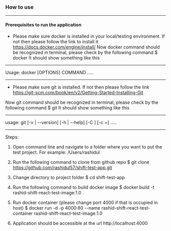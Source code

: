 ### How to use

---

#### Prerequisites to run the application

- Please make sure docker is installed in your local/testing environment. If not then please follow the link to install it https://docs.docker.com/engine/install/
  Now docker command should be recognized in terminal, please check by the following command
  $ docker
  It should show something like this

---

Usage: docker [OPTIONS] COMMAND
.....

---

- Please make sure git is installed. If not then please follow the link https://git-scm.com/book/en/v2/Getting-Started-Installing-Git

Now git command should be recognized in terminal, please check by the following command
$ git
It should show something like this

---

usage: git [-v | --version] [-h | --help] [-C <path>] [-c <name>=<value>]
.....

---

Steps:

1. Open command line and navigate to a folder where you want to put the test project.
   For example: /Users/rashidul

2. Run the following command to clone from github repo
   $ git clone https://github.com/rashidul57/shift-test-app.git

3. Change directory to project folder
   $ cd shift-test-app

4. Run the following command to build docker image
   $ docker build -t rashid-shift-react-test-image:1.0 .

5. Run docker container (please change port 4000 if that is occupied in host)
   $ docker run -d -p 4000:80 --name rashid-shift-react-test-container rashid-shift-react-test-image:1.0

6. Application should be accessible at the url
   http://localhost:4000
